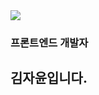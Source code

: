 <img src="https://capsule-render.vercel.app/api?type=waving&color=ff8f2e&height=100&section=header&text=H%20I&fontSize=20" />

### 프론트엔드 개발자
##  김자윤입니다. 


<!--
**zayoonez/zayoonez** is a ✨ _special_ ✨ repository because its `README.md` (this file) appears on your GitHub profile.

Here are some ideas to get you started:

- 🔭 I’m currently working on ...
- 🌱 I’m currently learning ...
- 👯 I’m looking to collaborate on ...
- 🤔 I’m looking for help with ...
- 💬 Ask me about ...
- 📫 How to reach me: ...
- 😄 Pronouns: ...
- ⚡ Fun fact: ...
-->
